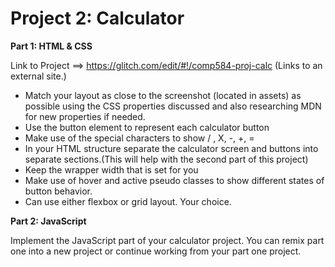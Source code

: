 # Project 2: Calculator

**Part 1: HTML & CSS**

Link to Project ==> https://glitch.com/edit/#!/comp584-proj-calc (Links to an external site.) 

- Match your layout as close to the screenshot (located in assets) as possible using the CSS properties discussed and also researching MDN for new properties if needed. 
- Use the button element to represent each calculator button
- Make use of the special characters to show / , X, -, +, =
- In your HTML structure separate the calculator screen and buttons into separate sections.(This will help with the second part of this project)
- Keep the wrapper width that is set for you
- Make use of hover and active pseudo classes to show different states of button behavior. 
- Can use either flexbox or grid layout. Your choice.

**Part 2: JavaScript**

Implement the JavaScript part of your calculator project. You can remix part one into a new project or continue working from your part one project. 
